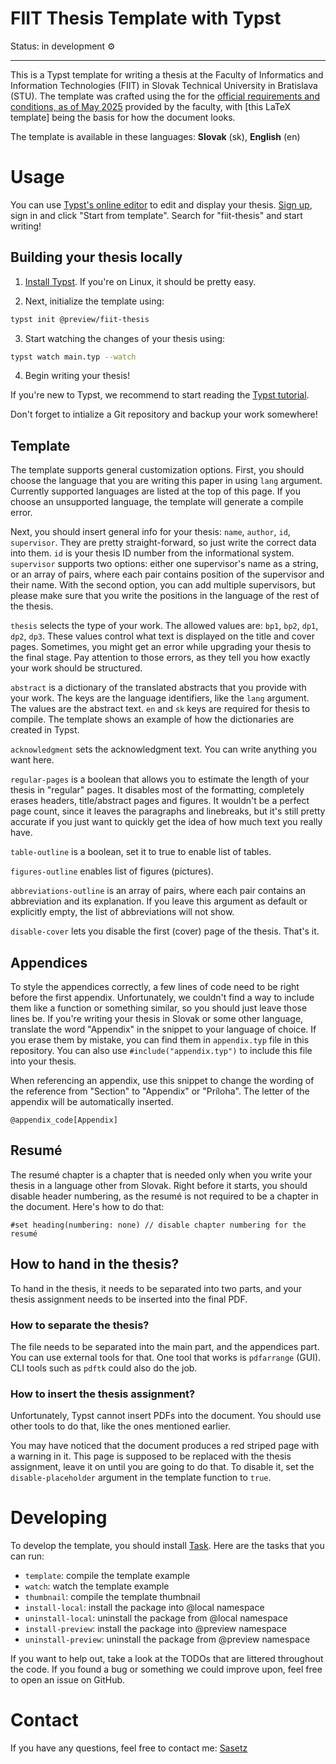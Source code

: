 
# FIIT Thesis Template with Typst

Status: in development ⚙️

---

This is a Typst template for writing a thesis at the Faculty of Informatics and
Information Technologies (FIIT) in Slovak Technical University in Bratislava
(STU). The template was crafted using the for the
[official requirements and conditions, as of May 2025](https://www.fiit.stuba.sk/studium/bakalarsky-projekt/bp.html?page_id=1862)
provided by the faculty, with [this LaTeX template] being the basis for how the
document looks.

The template is available in these languages: **Slovak** (sk), **English** (en)

# Usage

You can use [Typst's online editor](https://typst.app/) to edit and display
your thesis. [Sign up](https://typst.app/signup), sign in and click "Start from
template". Search for "fiit-thesis" and start writing!

## Building your thesis locally

1. [Install Typst](https://github.com/typst/typst?tab=readme-ov-file#installation).
If you're on Linux, it should be pretty easy.

2. Next, initialize the template using:

```bash
typst init @preview/fiit-thesis
```

3. Start watching the changes of your thesis using:
```bash
typst watch main.typ --watch
```

4. Begin writing your thesis!

If you're new to Typst, we recommend to start reading the [Typst
tutorial](https://typst.app/docs/tutorial/).

Don't forget to intialize a Git repository and backup your work somewhere!

## Template

The template supports general customization options. First, you should choose
the language that you are writing this paper in using `lang` argument.
Currently supported languages are listed at the top of this page. If you choose
an unsupported language, the template will generate a compile error.

Next, you should insert general info for your thesis: `name`, `author`, `id`,
`supervisor`. They are pretty straight-forward, so just write the correct data
into them. `id` is your thesis ID number from the informational system.
`supervisor` supports two options: either one supervisor's name as a string,
or an array of pairs, where each pair contains position of the supervisor and
their name. With the second option, you can add multiple supervisors, but
please make sure that you write the positions in the language of the rest of
the thesis.

`thesis` selects the type of your work. The allowed values are: `bp1`, `bp2`,
`dp1`, `dp2`, `dp3`. These values control what text is displayed on the title
and cover pages. Sometimes, you might get an error while upgrading your thesis
to the final stage. Pay attention to those errors, as they tell you how exactly
your work should be structured.

`abstract` is a dictionary of the translated abstracts that you provide with
your work. The keys are the language identifiers, like the `lang` argument.
The values are the abstract text. `en` and `sk` keys are required for thesis
to compile. The template shows an example of how the dictionaries are created
in Typst.

`acknowledgment` sets the acknowledgment text. You can write anything you want
here.

`regular-pages` is a boolean that allows you to estimate the length of your
thesis in "regular" pages. It disables most of the formatting, completely
erases headers, title/abstract pages and figures. It wouldn't be a perfect page
count, since it leaves the paragraphs and linebreaks, but it's still pretty
accurate if you just want to quickly get the idea of how much text you really
have.

`table-outline` is a boolean, set it to true to enable list of tables.

`figures-outline` enables list of figures (pictures).

`abbreviations-outline` is an array of pairs, where each pair contains an
abbreviation and its explanation. If you leave this argument as default or
explicitly empty, the list of abbreviations will not show.

`disable-cover` lets you disable the first (cover) page of the thesis. That's
it.

## Appendices

To style the appendices correctly, a few lines of code need to be right before
the first appendix. Unfortunately, we couldn't find a way to include them like
a function or something similar, so you should just leave those lines be. If
you're writing your thesis in Slovak or some other language, translate the word
"Appendix" in the snippet to your language of choice. If you erase them by
mistake, you can find them in `appendix.typ` file in this repository. You can
also use `#include("appendix.typ")` to include this file into your thesis.

When referencing an appendix, use this snippet to change the wording of the
reference from "Section" to "Appendix" or "Príloha". The letter of the appendix
will be automatically inserted.

```typst
@appendix_code[Appendix]
```

## Resumé

The resumé chapter is a chapter that is needed only when you write your thesis
in a language other from Slovak. Right before it starts, you should disable
header numbering, as the resumé is not required to be a chapter in the
document. Here's how to do that:

```typst
#set heading(numbering: none) // disable chapter numbering for the resumé
```

## How to hand in the thesis?

To hand in the thesis, it needs to be separated into two parts, and your thesis
assignment needs to be inserted into the final PDF.

### How to separate the thesis?

The file needs to be separated into the main part, and the appendices part.
You can use external tools for that. One tool that works is `pdfarrange` (GUI).
CLI tools such as `pdftk` could also do the job.

### How to insert the thesis assignment?

Unfortunately, Typst cannot insert PDFs into the document. You should use other
tools to do that, like the ones mentioned earlier.

You may have noticed that the document produces a red striped page with a
warning in it. This page is supposed to be replaced with the thesis assignment,
leave it on until you are going to do that. To disable it, set the
`disable-placeholder` argument in the template function to `true`.

# Developing

To develop the template, you should install [Task](https://taskfile.dev/). Here
are the tasks that you can run:

- `template`: compile the template example
- `watch`: watch the template example
- `thumbnail`: compile the template thumbnail
- `install-local`: install the package into @local namespace
- `uninstall-local`: uninstall the package from @local namespace
- `install-preview`: install the package into @preview namespace
- `uninstall-preview`: uninstall the package from @preview namespace

If you want to help out, take a look at the TODOs that are littered throughout
the code. If you found a bug or something we could improve upon, feel free to
open an issue on GitHub.

# Contact

If you have any questions, feel free to contact me: [Sasetz](https://github.com/sasetz/)

